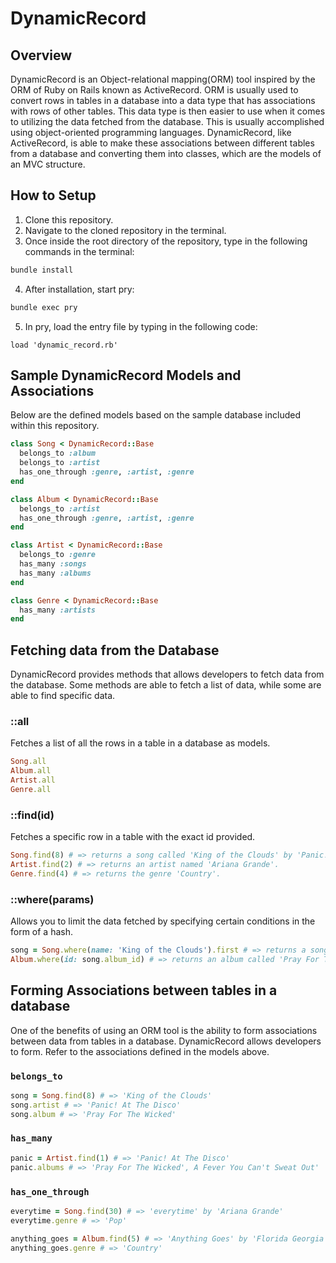 # DynamicRecord

## Overview
DynamicRecord is an Object-relational mapping(ORM) tool inspired by the ORM of Ruby on Rails known as ActiveRecord. ORM is usually used to convert rows in tables in a database into a data type that has associations with rows of other tables. This data type is then easier to use when it comes to utilizing the data fetched from the database. This is usually accomplished using object-oriented programming languages. DynamicRecord, like ActiveRecord, is able to make these associations between different tables from a database and converting them into classes, which are the models of an MVC structure.

## How to Setup
1. Clone this repository.
2. Navigate to the cloned repository in the terminal.
3. Once inside the root directory of the repository, type in the following commands in the terminal:
```bash
bundle install
```
4. After installation, start pry:
```bash
bundle exec pry
```
5. In pry, load the entry file by typing in the following code:
```
load 'dynamic_record.rb'
```

## Sample DynamicRecord Models and Associations
Below are the defined models based on the sample database included within this repository.

```ruby
class Song < DynamicRecord::Base
  belongs_to :album
  belongs_to :artist
  has_one_through :genre, :artist, :genre
end
```

```ruby
class Album < DynamicRecord::Base
  belongs_to :artist
  has_one_through :genre, :artist, :genre
end
```

```ruby
class Artist < DynamicRecord::Base
  belongs_to :genre
  has_many :songs
  has_many :albums
end
```

```ruby
class Genre < DynamicRecord::Base
  has_many :artists
end
```

## Fetching data from the Database
DynamicRecord provides methods that allows developers to fetch data from the database. Some methods are able to fetch a list of data, while some are able to find specific data.


### ::all
Fetches a list of all the rows in a table in a database as models.
```ruby
Song.all
Album.all
Artist.all
Genre.all
```

### ::find(id)
Fetches a specific row in a table with the exact id provided.
```ruby
Song.find(8) # => returns a song called 'King of the Clouds' by 'Panic! at the Disco'.
Artist.find(2) # => returns an artist named 'Ariana Grande'.
Genre.find(4) # => returns the genre 'Country'.
```

### ::where(params)
Allows you to limit the data fetched by specifying certain conditions in the form of a hash.
```ruby
song = Song.where(name: 'King of the Clouds').first # => returns a song called 'King of the Clouds' by 'Panic! at the Disco'.
Album.where(id: song.album_id) # => returns an album called 'Pray For The Wicked'
```

## Forming Associations between tables in a database
One of the benefits of using an ORM tool is the ability to form associations between data from tables in a database. DynamicRecord allows developers to form. Refer to the associations defined in the models above.

### `belongs_to`
```ruby
song = Song.find(8) # => 'King of the Clouds'
song.artist # => 'Panic! At The Disco'
song.album # => 'Pray For The Wicked'
```

### `has_many`
```ruby
panic = Artist.find(1) # => 'Panic! At The Disco'
panic.albums # => 'Pray For The Wicked', A Fever You Can't Sweat Out'
```

### `has_one_through`
```ruby
everytime = Song.find(30) # => 'everytime' by 'Ariana Grande'
everytime.genre # => 'Pop'

anything_goes = Album.find(5) # => 'Anything Goes' by 'Florida Georgia Line'
anything_goes.genre # => 'Country'
```
